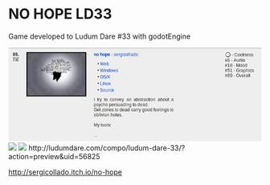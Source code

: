 # NO HOPE LD33
Game developed to Ludum Dare #33 with godotEngine

<img src="score.png"/>
<img src="init_out.gif"/>
<img src="out.gif"/>
http://ludumdare.com/compo/ludum-dare-33/?action=preview&uid=56825

http://sergicollado.itch.io/no-hope
